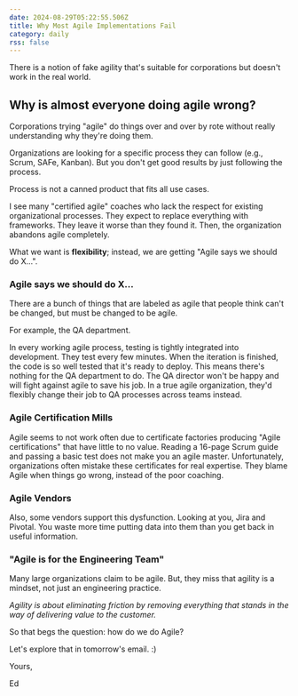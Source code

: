 ```yaml
---
date: 2024-08-29T05:22:55.506Z
title: Why Most Agile Implementations Fail
category: daily
rss: false
---
```

There is a notion of fake agility that's suitable for corporations but doesn't work in the real world.

## Why is almost everyone doing agile wrong?

Corporations trying "agile" do things over and over by rote without really understanding why they're doing them.

Organizations are looking for a specific process they can follow (e.g., Scrum, SAFe, Kanban). But you don't get good
results by just following the process.

Process is not a canned product that fits all use cases.

I see many "certified agile" coaches who lack the respect for existing organizational processes.
They expect to replace everything with frameworks. They leave it worse than they found it. 
Then, the organization abandons agile completely.

What we want is **flexibility**; instead, we are getting "Agile says we should do X...".

### Agile says we should do X...

There are a bunch of things that are labeled as agile that people think can't be changed, but must be changed to be agile.

For example, the QA department.

In every working agile process, testing is tightly integrated into development. They test every few minutes.
When the iteration is finished, the code is so well tested that it's ready to deploy. 
This means there's nothing for the QA department to do. 
The QA director won't be happy and will fight against agile to save his job. 
In a true agile organization, they'd flexibly change their job to QA processes across teams instead.

### Agile Certification Mills

Agile seems to not work often due to certificate factories producing "Agile certifications" that have little to no value.
Reading a 16-page Scrum guide and passing a basic test does not make you an agile master.
Unfortunately, organizations often mistake these certificates for real expertise. 
They blame Agile when things go wrong, instead of the poor coaching.


### Agile Vendors

Also, some vendors support this dysfunction. Looking at you, Jira and Pivotal. 
You waste more time putting data into them than you get back in useful information.

### "Agile is for the Engineering Team"

Many large organizations claim to be agile.
But, they miss that agility is a mindset, not just an engineering practice.

*Agility is about eliminating friction by removing everything that stands in the way of delivering value to the customer.*

So that begs the question: how do we do Agile?

Let's explore that in tomorrow's email. :)

Yours, 

Ed
